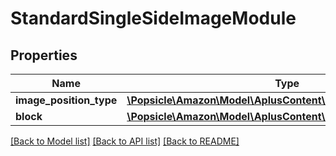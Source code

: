 # StandardSingleSideImageModule

## Properties
Name | Type | Description | Notes
------------ | ------------- | ------------- | -------------
**image_position_type** | [**\Popsicle\Amazon\Model\AplusContent\PositionType**](PositionType.md) |  | 
**block** | [**\Popsicle\Amazon\Model\AplusContent\StandardImageTextBlock**](StandardImageTextBlock.md) |  | [optional] 

[[Back to Model list]](../../README.md#documentation-for-models) [[Back to API list]](../../README.md#documentation-for-api-endpoints) [[Back to README]](../../README.md)

